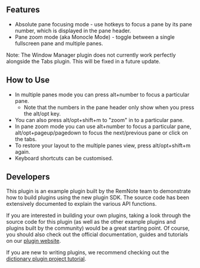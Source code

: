 ## Features

- Absolute pane focusing mode - use hotkeys to focus a pane by its pane number, which is displayed in the pane header.
- Pane zoom mode (aka Monocle Mode) - toggle between a single fullscreen pane and multiple panes.

Note: The Window Manager plugin does not currently work perfectly alongside the Tabs plugin. This will be fixed in a future update.

## How to Use

- In multiple panes mode you can press alt+number to focus a particular pane.
  - Note that the numbers in the pane header only show when you press the alt/opt key.
- You can also press alt/opt+shift+m to "zoom" in to a particular pane.
- In pane zoom mode you can use alt+number to focus a particular pane, alt/opt+pageup/pagedown to focus the next/previous pane or click on the tabs.
- To restore your layout to the multiple panes view, press alt/opt+shift+m again.
- Keyboard shortcuts can be customised.

## Developers

This plugin is an example plugin built by the RemNote team to demonstrate how to build plugins using the new plugin SDK. The source code has been extensively documented to explain the various API functions.

If you are interested in building your own plugins, taking a look through the source code for this plugin (as well as the other example plugins and plugins built by the community) would be a great starting point. Of course, you should also check out the official documentation, guides and tutorials on our [plugin website](https://plugins.remnote.com/).

If you are new to writing plugins, we recommend checking out the [dictionary plugin project tutorial](https://plugins.remnote.com/in-depth-tutorial/overview).
